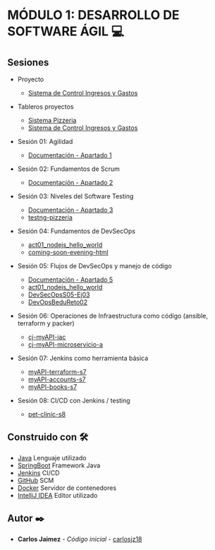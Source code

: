 # MÓDULO 1: DESARROLLO DE SOFTWARE ÁGIL 💻

## Sesiones
- Proyecto
    - [Sistema de Control Ingresos y Gastos](https://github.com/carlosjz18/control-ingresos-y-gastos)

- Tableros proyectos
    - [Sistema Pizzeria](https://github.com/users/carlosjz18/projects/6/views/1)
    - [Sistema de Control Ingresos y Gastos](https://github.com/users/carlosjz18/projects/1/views/1)

- Sesión 01: Agilidad
    - [Documentación - Apartado 1](https://docs.google.com/document/d/1lzzcZnAV9atwijTlIO3ie0c_Ckz_YQahrUtHa_KBwFk/edit?usp=share_lin)

- Sesión 02: Fundamentos de Scrum
    - [Documentación - Apartado 2](https://docs.google.com/document/d/1lzzcZnAV9atwijTlIO3ie0c_Ckz_YQahrUtHa_KBwFk/edit?usp=share_lin)

- Sesión 03: Niveles del Software Testing
    - [Documentación - Apartado 3](https://docs.google.com/document/d/1lzzcZnAV9atwijTlIO3ie0c_Ckz_YQahrUtHa_KBwFk/edit?usp=share_lin)
    - [testng-pizzeria](https://github.com/carlosjz18/testng-pizzeria)

- Sesión 04: Fundamentos de DevSecOps
    - [act01_nodejs_hello_world](https://github.com/carlosjz18/act01_nodejs_hello_world)
    - [coming-soon-evening-html](https://github.com/carlosjz18/coming-soon-evening-html)
    
- Sesión 05: Flujos de DevSecOps y manejo de código
    - [Documentación - Apartado 5](https://docs.google.com/document/d/1lzzcZnAV9atwijTlIO3ie0c_Ckz_YQahrUtHa_KBwFk/edit?usp=share_lin)
    - [act01_nodejs_hello_world](https://github.com/carlosjz18/act01_nodejs_hello_world)
    - [DevSecOpsS05-Ej03](https://github.com/carlosjz18/DevSecOpsS05-Ej03)
    - [DevOpsBeduReto02](https://github.com/carlosjz18/DevOpsBeduReto02)

- Sesión 06: Operaciones de Infraestructura como código (ansible, terraform y packer)
    - [cj-myAPI-iac](https://github.com/carlosjz18/cj-myAPI-iac)
    - [cj-myAPI-microservicio-a](https://github.com/carlosjz18/cj-myAPI-microservicio-a)
    
- Sesión 07: Jenkins como herramienta básica
    - [myAPI-terraform-s7](https://github.com/carlosjz18/myAPI-terraform-s7)
    - [myAPI-accounts-s7](https://github.com/carlosjz18/myAPI-accounts-s7)
    - [myAPI-books-s7](https://github.com/carlosjz18/myAPI-books-s7)

- Sesión 08: CI/CD con Jenkins / testing
    - [pet-clinic-s8](https://github.com/carlosjz18/pet-clinic-s8)

## Construido con 🛠️

* [Java]() Lenguaje utilizado
* [SpringBoot]() Framework Java
* [Jenkins]() CI/CD
* [GitHub]() SCM
* [Docker]() Servidor de contenedores
* [IntelliJ IDEA]() Editor utilizado

## Autor ✒️

* **Carlos Jaimez** - *Código inicial* - [carlosjz18](https://github.com/carlosjz18)